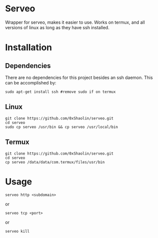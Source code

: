 # Serveo
Wrapper for serveo, makes it easier to use. Works on termux, and all versions of linux as long as they have ssh installed.
# Installation
## Dependencies
There are no dependencies for this project besides an ssh daemon. This can be accomplished by:

    sudo apt-get install ssh #remove sudo if on termux
## Linux
    git clone https://github.com/0xShaolin/serveo.git
    cd serveo
    sudo cp serveo /usr/bin && cp serveo /usr/local/bin 
## Termux
    git clone https://github.com/0xShaolin/serveo.git
    cd serveo
    cp serveo /data/data/com.termux/files/usr/bin
    
# Usage
    serveo http <subdomain>
 
 or
 
    serveo tcp <port>

or

    serveo kill
